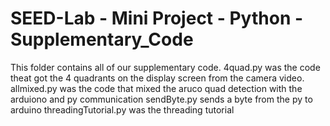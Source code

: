 # SEED-Lab - Mini Project - Python - Supplementary_Code
This folder contains all of our supplementary code.
4quad.py was the code theat got the 4 quadrants on the display screen from the camera video.
allmixed.py was the code that mixed the aruco quad detection with the arduiono and py communication
sendByte.py sends a byte from the py to arduino
threadingTutorial.py was the threading tutorial
